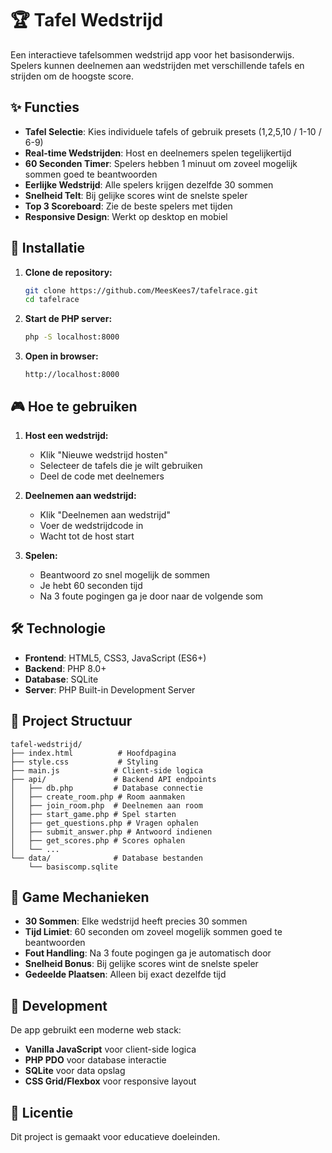 # 🏆 Tafel Wedstrijd

Een interactieve tafelsommen wedstrijd app voor het basisonderwijs. Spelers kunnen deelnemen aan wedstrijden met verschillende tafels en strijden om de hoogste score.

## ✨ Functies

- **Tafel Selectie**: Kies individuele tafels of gebruik presets (1,2,5,10 / 1-10 / 6-9)
- **Real-time Wedstrijden**: Host en deelnemers spelen tegelijkertijd
- **60 Seconden Timer**: Spelers hebben 1 minuut om zoveel mogelijk sommen goed te beantwoorden
- **Eerlijke Wedstrijd**: Alle spelers krijgen dezelfde 30 sommen
- **Snelheid Telt**: Bij gelijke scores wint de snelste speler
- **Top 3 Scoreboard**: Zie de beste spelers met tijden
- **Responsive Design**: Werkt op desktop en mobiel

## 🚀 Installatie

1. **Clone de repository:**
   ```bash
   git clone https://github.com/MeesKees7/tafelrace.git
   cd tafelrace
   ```

2. **Start de PHP server:**
   ```bash
   php -S localhost:8000
   ```

3. **Open in browser:**
   ```
   http://localhost:8000
   ```

## 🎮 Hoe te gebruiken

1. **Host een wedstrijd:**
   - Klik "Nieuwe wedstrijd hosten"
   - Selecteer de tafels die je wilt gebruiken
   - Deel de code met deelnemers

2. **Deelnemen aan wedstrijd:**
   - Klik "Deelnemen aan wedstrijd"
   - Voer de wedstrijdcode in
   - Wacht tot de host start

3. **Spelen:**
   - Beantwoord zo snel mogelijk de sommen
   - Je hebt 60 seconden tijd
   - Na 3 foute pogingen ga je door naar de volgende som

## 🛠️ Technologie

- **Frontend**: HTML5, CSS3, JavaScript (ES6+)
- **Backend**: PHP 8.0+
- **Database**: SQLite
- **Server**: PHP Built-in Development Server

## 📁 Project Structuur

```
tafel-wedstrijd/
├── index.html          # Hoofdpagina
├── style.css           # Styling
├── main.js            # Client-side logica
├── api/               # Backend API endpoints
│   ├── db.php         # Database connectie
│   ├── create_room.php # Room aanmaken
│   ├── join_room.php  # Deelnemen aan room
│   ├── start_game.php # Spel starten
│   ├── get_questions.php # Vragen ophalen
│   ├── submit_answer.php # Antwoord indienen
│   ├── get_scores.php # Scores ophalen
│   └── ...
└── data/              # Database bestanden
    └── basiscomp.sqlite
```

## 🎯 Game Mechanieken

- **30 Sommen**: Elke wedstrijd heeft precies 30 sommen
- **Tijd Limiet**: 60 seconden om zoveel mogelijk sommen goed te beantwoorden
- **Fout Handling**: Na 3 foute pogingen ga je automatisch door
- **Snelheid Bonus**: Bij gelijke scores wint de snelste speler
- **Gedeelde Plaatsen**: Alleen bij exact dezelfde tijd

## 🔧 Development

De app gebruikt een moderne web stack:
- **Vanilla JavaScript** voor client-side logica
- **PHP PDO** voor database interactie
- **SQLite** voor data opslag
- **CSS Grid/Flexbox** voor responsive layout

## 📝 Licentie

Dit project is gemaakt voor educatieve doeleinden.
